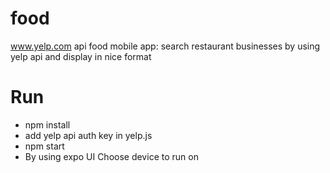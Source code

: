 # food
www.yelp.com api food mobile app: search restaurant businesses by using yelp api and display in nice format

# Run
- npm install
- add yelp api auth key in yelp.js
- npm start
- By using expo UI Choose device to run on